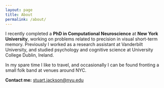```yaml
---
layout: page
title: About
permalink: /about/
---
```


I recently completed a **PhD in Computational Neuroscience** at **New York University**, working on problems related to precision in visual short-term memory. Previously I worked as a research assistant at Vanderbilt University, and studied psychology and cognitive science at University College Dublin, Ireland.

In my spare time I like to travel, and occasionally I can be found fronting a small folk band at venues around NYC.
 
**Contact me:** [stuart.jackson@nyu.edu](mailto:stuart.jackson@nyu.edu)

